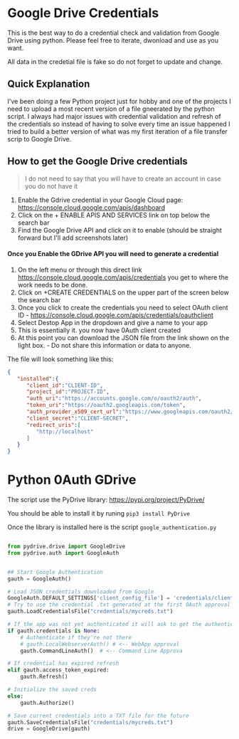 # Google Drive Credentials
This is the best way to do a credential check and validation from Google Drive using python.
Please feel free to iterate, dwonload and use as you want.

All data in the credetial file is fake so do not forget to update and change.

## Quick Explanation
I've been doing a few Python project just for hobby and one of the projects I need to upload a most recent version of a file gneerated by the python script.
I always had major issues with credential validation and refresh of the credentials so instead of having to solve every time an issue happened I tried to build a better version of what was my first iteration of a file transfer scrip to Google Drive.

## How to get the Google Drive credentials
> I do not need to say that you will have to create an account in case you do not have it

1. Enable the Gdrive credential in your Google Cloud page: https://console.cloud.google.com/apis/dashboard
2. Click on the + ENABLE APIS AND SERVICES link on top below the search bar
3. Find the Google Drive API and click on it to enable (should be straight forward but I'll add screenshots later)

#### Once you Enable the GDrive API you will need to generate a credential
1. On the left menu or through this direct link https://console.cloud.google.com/apis/credentials you get to where the work needs to be done.
2. Click on +CREATE CREDENTIALS on the upper part of the screen below the search bar
4. Once you click to create the credentials you need to select OAuth client ID - https://console.cloud.google.com/apis/credentials/oauthclient
5. Select Destop App in the dropdown and give a name to your app
6. This is essentially it. you now have 0Auth client created
7. At this point you can download the JSON file from the link shown on the light box. - Do not share this information or data to anyone.

The file will look something like this:
```json
{
   "installed":{
      "client_id":"CLIENT-ID",
      "project_id":"PROJECT-ID",
      "auth_uri":"https://accounts.google.com/o/oauth2/auth",
      "token_uri":"https://oauth2.googleapis.com/token",
      "auth_provider_x509_cert_url":"https://www.googleapis.com/oauth2/v1/certs",
      "client_secret":"CLIENT-SECRET",
      "redirect_uris":[
         "http://localhost"
      ]
   }
}
```

# Python 0Auth GDrive

The script use the PyDrive library: https://pypi.org/project/PyDrive/

You should be able to install it by runing `pip3 install PyDrive `

Once the library is installed here is the script `google_authentication.py`
`````python

from pydrive.drive import GoogleDrive
from pydrive.auth import GoogleAuth


## Start Google Authentication
gauth = GoogleAuth()

# Load JSON credentials downloaded from Google
GoogleAuth.DEFAULT_SETTINGS['client_config_file'] = 'credentials/client_secrets.json'
# Try to use the credential .txt generated at the first 0Auth approval
gauth.LoadCredentialsFile("credentials/mycreds.txt")

# If the app was not yet authenticated it will ask to get the authentication from Google
if gauth.credentials is None:
    # Authenticate if they're not there
    # gauth.LocalWebserverAuth() # <-- WebApp approval
    gauth.CommandLineAuth()  # <-- Command Line Approva

# If credential has expired refresh
elif gauth.access_token_expired:
    gauth.Refresh()

# Initialize the saved creds
else:
    gauth.Authorize()

# Save current credentials into a TXT file for the future
gauth.SaveCredentialsFile("credentials/mycreds.txt")
drive = GoogleDrive(gauth)

`````
